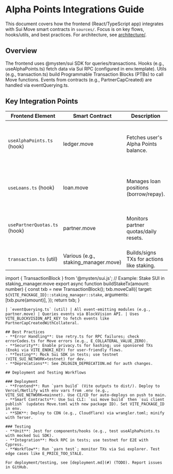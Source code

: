 # Alpha Points Integrations Guide

This document covers how the frontend (React/TypeScript app) integrates with Sui Move smart contracts in `sources/`. Focus is on key flows, hooks/utils, and best practices. For architecture, see [architecture/](./architecture/).

## Overview
The frontend uses @mysten/sui SDK for queries/transactions. Hooks (e.g., useAlphaPoints.ts) fetch data via Sui RPC (configured in env.template). Utils (e.g., transaction.ts) build Programmable Transaction Blocks (PTBs) to call Move functions. Events from contracts (e.g., PartnerCapCreated) are handled via eventQuerying.ts.

## Key Integration Points

| Frontend Element | Smart Contract | Description | Example Flow |
|------------------|----------------|-------------|-------------|
| `useAlphaPoints.ts` (hook) | ledger.move | Fetches user's Alpha Points balance. | 1. Hook calls Sui getObject (VITE_LEDGER_ID). 2. Parses balance from shared object. 3. Updates on events like mint from integration.move. |
| `useLoans.ts` (hook) | loan.move | Manages loan positions (borrow/repay). | 1. Query loan objects via Sui RPC. 2. Build PTB in transaction.ts to call borrow(). 3. Sign/execute TX; handle success via useTransactionSuccess.ts. |
| `usePartnerQuotas.ts` (hook) | partner.move | Monitors partner quotas/daily resets. | 1. Fetch PartnerCap object. 2. Check daily_quota_pts and mint_remaining_today. 3. Reset on epoch change (via clock). |
| `transaction.ts` (util) | Various (e.g., staking_manager.move) | Builds/signs TXs for actions like staking. | ```typescript
import { TransactionBlock } from '@mysten/sui.js';
// Example: Stake SUI in staking_manager.move
export async function buildStakeTx(amount: number) {
  const txb = new TransactionBlock();
  txb.moveCall({
    target: `${VITE_PACKAGE_ID}::staking_manager::stake`,
    arguments: [txb.pure(amount)],
  });
  return txb;
}
``` Integrates with env vars like VITE_PACKAGE_ID. |
| `eventQuerying.ts` (util) | All event-emitting modules (e.g., partner.move) | Queries events via BlockVision API. | Uses VITE_BLOCKVISION_API_KEY to fetch events like PartnerCapCreatedWithCollateral.

## Best Practices
- **Error Handling**: Use retry.ts for RPC failures; check errorCodes.ts for Move errors (e.g., E_COLLATERAL_VALUE_ZERO).
- **Security**: Enable privacy.ts for hashing; use sponsored TXs (Enoki via VITE_ENOKI_KEY) for user-friendly flows.
- **Testing**: Mock Sui SDK in tests; use testnet (VITE_SUI_NETWORK=testnet) for dev.
- **Deprecations**: See ZKLOGIN_DEPRECATION.md for auth changes.

## Deployment and Testing Workflows

### Deployment
- **Frontend**: Run `yarn build` (Vite outputs to dist/). Deploy to Vercel/Netlify with env vars from .env (e.g., VITE_SUI_NETWORK=mainnet). Use CI/CD for auto-deploys on push to main.
- **Smart Contracts**: Use Sui CLI: `sui move build` then `sui client publish` (updates Move.toml with new package ID). Set VITE_PACKAGE_ID in env.
- **SDK**: Deploy to CDN (e.g., Cloudflare) via wrangler.toml; minify with Terser.

### Testing
- **Unit**: Jest for components/hooks (e.g., test useAlphaPoints.ts with mocked Sui SDK).
- **Integration**: Mock RPC in tests; use testnet for E2E with Cypress.
- **Workflow**: Run `yarn test`; monitor TXs via Sui explorer. Test edge cases like E_PRICE_TOO_STALE.

For deployment/testing, see [deployment.md](#) (TODO). Report issues in GitHub. 